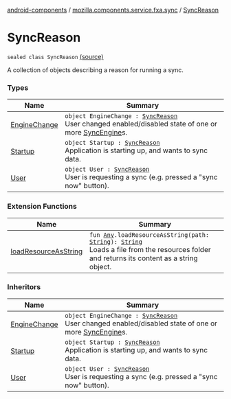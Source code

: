 [android-components](../../index.md) / [mozilla.components.service.fxa.sync](../index.md) / [SyncReason](./index.md)

# SyncReason

`sealed class SyncReason` [(source)](https://github.com/mozilla-mobile/android-components/blob/master/components/service/firefox-accounts/src/main/java/mozilla/components/service/fxa/sync/SyncManager.kt#L22)

A collection of objects describing a reason for running a sync.

### Types

| Name | Summary |
|---|---|
| [EngineChange](-engine-change.md) | `object EngineChange : `[`SyncReason`](./index.md)<br>User changed enabled/disabled state of one or more [SyncEngine](../../mozilla.components.service.fxa/-sync-engine/index.md)s. |
| [Startup](-startup.md) | `object Startup : `[`SyncReason`](./index.md)<br>Application is starting up, and wants to sync data. |
| [User](-user.md) | `object User : `[`SyncReason`](./index.md)<br>User is requesting a sync (e.g. pressed a "sync now" button). |

### Extension Functions

| Name | Summary |
|---|---|
| [loadResourceAsString](../../mozilla.components.support.test.file/kotlin.-any/load-resource-as-string.md) | `fun `[`Any`](https://kotlinlang.org/api/latest/jvm/stdlib/kotlin/-any/index.html)`.loadResourceAsString(path: `[`String`](https://kotlinlang.org/api/latest/jvm/stdlib/kotlin/-string/index.html)`): `[`String`](https://kotlinlang.org/api/latest/jvm/stdlib/kotlin/-string/index.html)<br>Loads a file from the resources folder and returns its content as a string object. |

### Inheritors

| Name | Summary |
|---|---|
| [EngineChange](-engine-change.md) | `object EngineChange : `[`SyncReason`](./index.md)<br>User changed enabled/disabled state of one or more [SyncEngine](../../mozilla.components.service.fxa/-sync-engine/index.md)s. |
| [Startup](-startup.md) | `object Startup : `[`SyncReason`](./index.md)<br>Application is starting up, and wants to sync data. |
| [User](-user.md) | `object User : `[`SyncReason`](./index.md)<br>User is requesting a sync (e.g. pressed a "sync now" button). |
